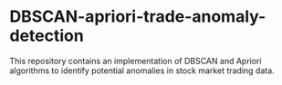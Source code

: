 # DBSCAN-apriori-trade-anomaly-detection
This repository contains an implementation of DBSCAN and Apriori algorithms to identify potential anomalies in stock market trading data.

